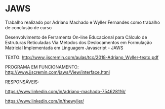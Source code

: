 # JAWS
Trabalho realizado por Adriano Machado e Wyller Fernandes como trabalho de conclusão de curso

Desenvolvimento de Ferramenta On-line Educacional para Cálculo de Estruturas Reticuladas Via Métodos dos Deslocamentos em Formulação Matricial Implementada em Linguagem Javascript - JAWS

TEXTO:
http://www.jjscremin.com/aulas/tcc/2018-Adriano_Wyller-texto.pdf

PROGRAMA EM FUNCIONAMENTO:
http://www.jjscremin.com/jaws/View/interface.html

RESPONSÁVEIS:

https://www.linkedin.com/in/adriano-machado-754628116/

https://www.linkedin.com/in/thewyller/
